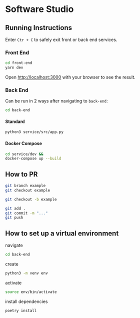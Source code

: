 # Software Studio

## Running Instructions

Enter `Ctr + C` to safely exit front or back end services.

### Front End

```bash
cd front-end
yarn dev
```

Open [http://localhost:3000](http://localhost:3000) with your browser to see the result.

### Back End

Can be run in 2 ways after navigating to `back-end`:

``` bash
cd back-end
```

#### Standard

``` bash
python3 service/src/app.py
```

#### Docker Compose

``` bash
cd service/dev &&
docker-compose up --build
```

## How to PR

``` bash
git branch example
git checkout example

git checkout -b example
```

``` bash
git add .
git commit -m "..."
git push
```

## How to set up a virtual environment

navigate

``` bash
cd back-end
```

create

``` bash
python3 -m venv env
```

activate

``` bash
source env/bin/activate
```

install dependencies

``` bash
poetry install
```
